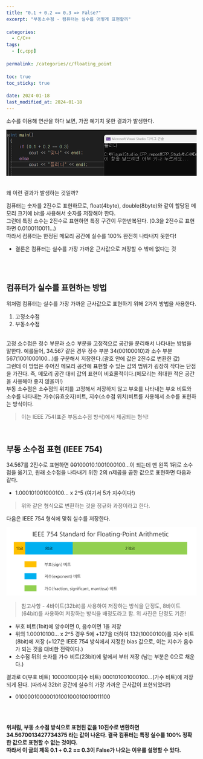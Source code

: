 ```yaml
---
title: "0.1 + 0.2 == 0.3 => False?"
excerpt: "부동소수점 - 컴퓨터는 실수를 어떻게 표현할까"

categories:
  - C/C++
tags:
  - [c,cpp]

permalink: /categories/c/floating_point

toc: true
toc_sticky: true

date: 2024-01-18
last_modified_at: 2024-01-18
---
```

소수를 이용해 연산을 하다 보면, 가끔 예기치 못한 결과가 발생한다. <br>

![소수 연산의 잘못된 예](/assets\images\posts_img\cpp\CalculateFloating.png)

<br> 왜 이런 결과가 발생하는 것일까?

컴퓨터는 숫자를 2진수로 표현하므로, float(4byte), double(8byte)와 같이 할당된 메모리 크기에 bit를 사용해서 숫자를 저장해야 한다. <br>
그런데 특정 소수는 2진수로 표현하면 특정 구간이 무한반복된다. 
(0.3을 2진수로 표현하면 0.0100110011...) <br>따라서 컴퓨터는 한정된 메모리 공간에 실수를 100% 완전히 나타내지 못한다!
* 결론은 컴퓨터는 실수를 가장 가까운 근사값으로 저장할 수 밖에 없다는 것

<br>
<br>

## 컴퓨터가 실수를 표현하는 방법
위처럼 컴퓨터는 실수를 가장 가까운 근사값으로 표현하기 위해 2가지 방법을 사용한다.
1. 고정소수점
2. 부동소수점

<br>
고정 소수점은 정수 부분과 소수 부분을 고정적으로 공간을 분리해서 나타내는 방법을 말한다. 예를들어, 34.567 같은 경우 정수 부분 34(00100010)과 소수 부분567(1001000100...)를 구분해서 저장한다.(괄호 안에 값은 2진수로 변환한 값)<br>
그런데 이 방법은 주어진 메모리 공간에 표현할 수 있는 값의 범위가 굉장히 작다는 단점을 가진다. 즉, 메모리 공간 대비 값의 표현이 비효율적이다.(메모리는 최대한 적은 공간을 사용해야 좋지 않을까!)

<br>
부동 소수점은 소수점의 위치를 고정해서 저장하지 않고 부호를 나타내는 부호 비트와 소수를 나타내는 가수(유효숫자)비트, 지수(소수점 위치)비트를 사용해서 소수를 표현하는 방식이다.

> 이는 IEEE 754(표준 부동소수점 방식)에서 제공되는 형식!

<br>

## 부동 소수점 표현 (IEEE 754)
34.567를 2진수로 표현하면 
~~00~~100010.1001000100...이 되는데 맨 왼쪽 1뒤로 소수점을 옮기고, 원래 소수점을 나타내기 위한 2의 n제곱을 곱한 값으로 표현하면 다음과 같다. <br>
* 1.000101001000100... x 2^5  (여기서 5가 지수이다!)
> 위와 같은 형식으로 변환하는 것을 정규화 과정이라고 한다.

다음은 IEEE 754 형식에 맞춰 실수를 저장한다.

![](/assets\images\posts_img\cpp\IEEE_FloatingPoint.png)

> 참고사항 - 4바이트(32bit)를 사용하여 저장하는 방식을 단정도, 8바이트(64bit)를 사용하여 저장하는 방식을 배정도라고 함. 위 사진은 단정도 기준!

* 부호 비트(1bit)에 양수이면 0, 음수이면 1을 저장
* 위의 1.00010100... x 2^5 경우 5에 +127을 더하여 132(10000100)를 지수 비트(8bit)에 저장 (+127은 IEEE 754 방식에서 지정한 bias 값으로, 이는 지수가 음수가 되는 것을 대비한 전략이다.)
* 소수점 뒤의 숫자를 가수 비트(23bit)에 앞에서 부터 저장 (남는 부분은 0으로 채운다.)

결과로 0(부호 비트) 10000100(지수 비트) 000101001000100...(가수 비트)에 저장되게 된다. (따라서 32bit 공간에 실수의 가장 가까운 근사값이 표현되었다!)
* 01000010000010100100010010011100

<br><br>

**위처럼, 부동 소수점 방식으로 표현된 값을 10진수로 변환하면 34.5670013427734375 라는 값이 나온다. 결국 컴퓨터는 특정 실수를 100% 정확한 값으로 표현할 수 없는 것이다. <br> 따라서 이 글의 제목 0.1 + 0.2 == 0.3이 False가 나오는 이유를 설명할 수 있다.**



